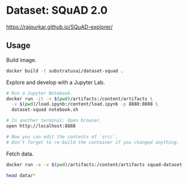 # Dataset: SQuAD 2.0

https://rajpurkar.github.io/SQuAD-explorer/

## Usage

Build image.

```sh
docker build -t substratusai/dataset-squad .
```

Explore and develop with a Jupyter Lab.

```sh
# Run a Jupyter Notebook.
docker run -it -v $(pwd)/artifacts:/content/artifacts \
  -v $(pwd)/load.ipynb:/content/load.ipynb -p 8888:8888 \
  dataset-squad notebook.sh

# In another terminal: Open browser.
open http://localhost:8888

# Now you can edit the contents of `src/`.
# Don't forget to re-build the container if you changed anything.
```

Fetch data.

```sh
docker run -e -v $(pwd)/artifacts:/content/artifacts squad-dataset

head data/*
```
